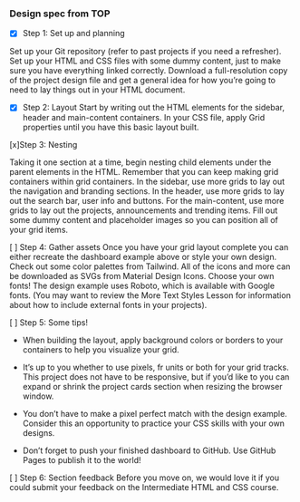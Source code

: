 ### Design spec from TOP

- [x] Step 1: Set up and planning

Set up your Git repository (refer to past projects if you need a refresher). Set
up your HTML and CSS files with some dummy content, just to make sure you have
everything linked correctly. Download a full-resolution copy of the project
design file and get a general idea for how you’re going to need to lay things
out in your HTML document.

- [x] Step 2: Layout Start by writing out the HTML elements for the sidebar,
      header and main-content containers. In your CSS file, apply Grid
      properties until you have this basic layout built.

[x]Step 3: Nesting

Taking it one section at a time, begin nesting child elements under the parent
elements in the HTML. Remember that you can keep making grid containers within
grid containers. In the sidebar, use more grids to lay out the navigation and
branding sections. In the header, use more grids to lay out the search bar, user
info and buttons. For the main-content, use more grids to lay out the projects,
announcements and trending items. Fill out some dummy content and placeholder
images so you can position all of your grid items.

[ ] Step 4: Gather assets Once you have your grid layout complete you can either
recreate the dashboard example above or style your own design. Check out some color
palettes from Tailwind. All of the icons and more can be downloaded as SVGs from
Material Design Icons. Choose your own fonts! The design example uses Roboto, which
is available with Google fonts. (You may want to review the More Text Styles Lesson
for information about how to include external fonts in your projects).

[ ] Step 5: Some tips!

- When building the layout, apply background colors or borders to your
  containers to help you visualize your grid.

- It’s up to you whether to use pixels, fr units or both for your grid tracks.
  This project does not have to be responsive, but if you’d like to you can
  expand or shrink the project cards section when resizing the browser window.

- You don’t have to make a pixel perfect match with the design example. Consider
  this an opportunity to practice your CSS skills with your own designs.
- Don’t forget to push your finished dashboard to GitHub. Use GitHub Pages to
  publish it to the world!

[ ] Step 6: Section feedback Before you move on, we would love it if you could submit
your feedback on the Intermediate HTML and CSS course.
